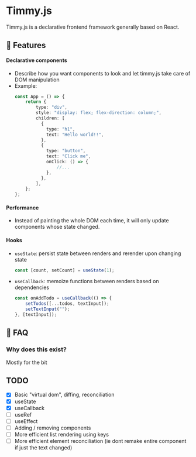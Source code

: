 # Timmy.js

Timmy.js is a declarative frontend framework generally based on React.

## 🚀 Features

#### Declarative components
- Describe how you want components to look and let timmy.js take care of DOM manipulation
- Example:
    ```typescript
    const App = () => {
        return {
            type: "div",
            style: "display: flex; flex-direction: column;",
            children: [
              {
                type: "h1",
                text: "Hello world!!",
              },
              {
                type: "button",
                text: "Click me",
                onClick: () => {
                    //...
                },
              },
            ],
        };
    };  
    ```
#### Performance
- Instead of painting the whole DOM each time, it will only update components whose state changed.

#### Hooks
- `useState`: persist state between renders and rerender upon changing state
    ```typescript
    const [count, setCount] = useState(1);
    ```
- `useCallback`: memoize functions between renders based on dependencies
    ```typescript
    const onAddTodo = useCallback(() => {
        setTodos([...todos, textInput]);
        setTextInput("");
    }, [textInput]);
    ```



## 📝 FAQ

### Why does this exist?

Mostly for the bit

## TODO
- [x] Basic "virtual dom", diffing, reconciliation
- [x] useState
- [x] useCallback
- [ ] useRef
- [ ] useEffect
- [ ] Adding / removing components
- [ ] More efficient list rendering using keys
- [ ] More efficient element reconciliation (ie dont remake entire component if just the text changed)